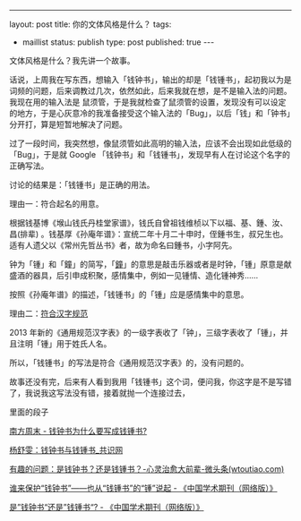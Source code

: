--- 
layout: post
title: 你的文体风格是什么？
tags: 
- maillist
status: publish
type: post
published: true                                                   ---

文体风格是什么？我先讲一个故事。

话说，上周我在写东西，想输入「钱钟书」，输出的却是「钱锺书」，起初我以为是词频的问题，后来调教过几次，依然如此，后来我就在想，是不是输入法的问题。我现在用的输入法是 鼠须管，于是我就检查了鼠须管的设置，发现没有可以设定的地方，于是心灰意冷的我准备接受这个输入法的「Bug」，以后「钱」和「钟书」分开打，算是短暂地解决了问题。

过了一段时间，我突然想，像鼠须管如此高明的输入法，应该不会出现如此低级的「Bug」，于是就 Google 「钱钟书」和「钱锺书」，发现早有人在讨论这个名字的正确写法。

讨论的结果是：「钱锺书」是正确的用法。

理由一：符合起名的用意。

根据钱基博《堠山钱氏丹桂堂家谱》，钱氏自曾祖钱维桢以下以福、基、鍾、汝、昌(排辈) 。钱基厚《孙庵年谱》：宣统二年十月二十申时，侄鍾书生，叔兄生也。适有人遗父以《常州先哲丛书》者，故为命名曰鍾书，小字阿先。

钟为「锺」和「鐘」的简写，「[鐘](https://www.wikiwand.com/zh/%E9%90%98)」的意思是敲击乐器或者是时钟，「锺」原意是献盛酒的器具，后引申成积聚，感情集中，例如一见锺情、造化锺神秀……

按照《孙庵年谱》的描述，「钱锺书」的「锺」应是感情集中的意思。

理由二：[符合汉字规范](https://www.wikiwand.com/zh/%E9%8C%A2%E9%8D%BE%E6%9B%B8)

2013 年新的《通用规范汉字表》的一级字表收了「钟」，三级字表收了「锺」，并且注明「锺」用于姓氏人名。

所以，「钱锺书」的写法是符合《通用规范汉字表》的，没有问题的。

故事还没有完，后来有人看到我用「钱锺书」这个词，便问我，你这字是不是写错了，我说我这写法没有错，接着就抛一个连接过去，



里面的段子

[南方周末 - 钱钟书为什么要写成钱锺书?](http://www.infzm.com/content/57052)

[杨舒雯：钱钟书与钱锺书_共识网](http://www.21ccom.net/articles/rwcq/article_2012090566961.html)

[有趣的问题：是钱钟书？还是钱锺书？-心灵治愈大前辈-微头条(wtoutiao.com)](http://www.wtoutiao.com/p/1e7EwXO.html)

[谁来保护“钱钟书”——也从“钱锺书”的“锺”说起 - 《中国学术期刊（网络版）》](http://www.cnki.net/KCMS/detail/detail.aspx?QueryID=2&CurRec=1&recid=&filename=WSZI200401031&dbname=CJFD2004&dbcode=CJFQ&pr=&urlid=&yx=&uid=WEEvREcwSlJHSldTTGJhYlJQaGhGWHpsWWNHZ3VxTHp0SUIyUUIxcVNIRVk3M0Y3RVF6aXlyTm9kNm9NekhIL1BGWT0=$9A4hF_YAuvQ5obgVAqNKPCYcEjKensW4IQMovwHtwkF4VYPoHbKxJw!!&v=Mjg3MDNMdXhZUzdEaDFUM3FUcldNMUZyQ1VSTHlmWStkdUZ5cm5XcnJOTWo3Ulo3RzRIdFhNcm85R1pZUjhlWDE=)

[是”钱钟书“还是”钱锺书“? - 《中国学术期刊（网络版）》](http://www.cnki.net/KCMS/detail/detail.aspx?QueryID=2&CurRec=2&recid=&filename=YWXX201410033&dbname=CJFDLASN2015&dbcode=CJFQ&pr=CFJD2014;&urlid=&yx=&uid=WEEvREcwSlJHSldTTGJhYlJQaGhGWHpsWWNHZ3VxTHp0SUIyUUIxcVNIRVk3M0Y3RVF6aXlyTm9kNm9NekhIL1BGWT0=$9A4hF_YAuvQ5obgVAqNKPCYcEjKensW4IQMovwHtwkF4VYPoHbKxJw!!&v=MzAzMzMzcVRyV00xRnJDVVJMeWZZK2R1Rnlybldyck9QRHJUZHJHNEg5WE5yNDlHWjRSOGVYMUx1eFlTN0RoMVQ=)
